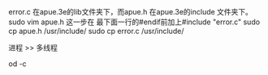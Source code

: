 error.c 在apue.3e的lib文件夹下，而apue.h 在apue.3e的include 文件夹下。
sudo vim apue.h 这一步在 最下面一行的#endif前加上#include "error.c"
sudo cp apue.h /usr/include/
sudo cp error.c /usr/include/


进程 >> 多线程

od -c <filename>
